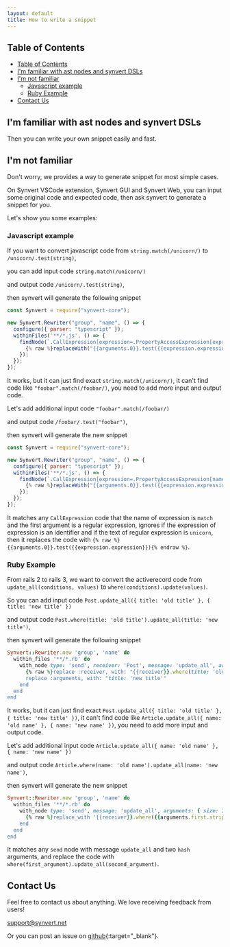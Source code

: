 ```yaml
---
layout: default
title: How to write a snippet
---
```


## Table of Contents

- [Table of Contents](#table-of-contents)
- [I'm familiar with ast nodes and synvert DSLs](#im-familiar-with-ast-nodes-and-synvert-dsls)
- [I'm not familiar](#im-not-familiar)
  - [Javascript example](#javascript-example)
  - [Ruby Example](#ruby-example)
- [Contact Us](#contact-us)

## I'm familiar with ast nodes and synvert DSLs

Then you can write your own snippet easily and fast.

## I'm not familiar

Don't worry, we provides a way to generate snippet for most simple cases.

On Synvert VSCode extension, Synvert GUI and Synvert Web, you can input some original code and expected code,
then ask synvert to generate a snippet for you.

Let's show you some examples:

### Javascript example

If you want to convert javascript code from `string.match(/unicorn/)` to `/unicorn/.test(string)`,

you can add input code `string.match(/unicorn/)`

and output code `/unicorn/.test(string)`,

then synvert will generate the following snippet

```javascript
const Synvert = require("synvert-core");

new Synvert.Rewriter("group", "name", () => {
  configure({ parser: "typescript" });
  withinFiles('**/*.js', () => {
    findNode(`.CallExpression[expression=.PropertyAccessExpression[expression=string][name=match]][arguments.0=.RegularExpressionLiteral[text=/unicorn/]][arguments.length=1]`, () => {
      {% raw %}replaceWith("{{arguments.0}}.test({{expression.expression}})");{% endraw %}
    });
  });
});
```

It works, but it can just find exact `string.match(/unicorn/)`, it can't find code like `"foobar".match(/foobar/)`,
you need to add more input and output code.

Let's add additional input code `"foobar".match(/foobar/)`

and output code `/foobar/.test("foobar")`,

then synvert will generate the new snippet

```javascript
const Synvert = require("synvert-core");

new Synvert.Rewriter("group", "name", () => {
  configure({ parser: "typescript" });
  withinFiles('**/*.js', () => {
    findNode(`.CallExpression[expression=.PropertyAccessExpression[name=match]][arguments.0=.RegularExpressionLiteral][arguments.length=1]`, () => {
      {% raw %}replaceWith("{{arguments.0}}.test({{expression.expression}})");{% endraw %}
    });
  });
});
```

It matches any `CallExpression` code that the name of expression is `match` and the first argument is a regular expression,
ignores if the expression of expression is an identifier and if the text of regular expression is `unicorn`,
then it replaces the code with `{% raw %}{{arguments.0}}.test({{expression.expression}}){% endraw %}`.

### Ruby Example

From rails 2 to rails 3, we want to convert the activerecord code from `update_all(conditions, values)` to `where(conditions).update(values)`.

So you can add input code `Post.update_all({ title: 'old title' }, { title: 'new title' })`

and output code `Post.where(title: 'old title').update_all(title: 'new title')`,

then synvert will generate the following snippet

```ruby
Synvert::Rewriter.new 'group', 'name' do
  within_files '**/*.rb' do
    with_node type: 'send', receiver: 'Post', message: 'update_all', arguments: { size: 2, first: { type: 'hash', title_value: "'old title'" }, second: { type: 'hash', title_value: "'new title'" } } do
      {% raw %}replace :receiver, with: "{{receiver}}.where(title: 'old title')"{% endraw %}
      replace :arguments, with: "title: 'new title'"
    end
  end
end
```

It works, but it can just find exact `Post.update_all({ title: 'old title' }, { title: 'new title' })`,
it can't find code like `Article.update_all({ name: 'old name' }, { name: 'new name' })`,
you need to add more input and output code.

Let's add additional input code `Article.update_all({ name: 'old name' }, { name: 'new name' })`

and output code `Article.where(name: 'old name').update_all(name: 'new name')`,

then synvert will generate the new snippet

```ruby
Synvert::Rewriter.new 'group', 'name' do
  within_files '**/*.rb' do
    with_node type: 'send', message: 'update_all', arguments: { size: 2, first: { type: 'hash' }, second: { type: 'hash' } } do
      {% raw %}replace_with '{{receiver}}.where({{arguments.first.strip_curly_braces}}).update_all({{arguments.second.strip_curly_braces}})'{% endraw %}
    end
  end
end
```

It matches any `send` node with message `update_all` and two `hash` arguments, and replace the code with `where(first_argument).update_all(second_argument)`.

## Contact Us

Feel free to contact us about anything. We love receiving feedback from users!

[support@synvert.net](mailto:support@synvert.net)

Or you can post an issue on [github](https://github.com/xinminlabs/synvert/issues){:target="_blank"}.
